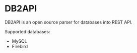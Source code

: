 # DB2API

DB2API is an open source parser for databases into REST API.

Supported databases:

- MySQL
- Firebird
